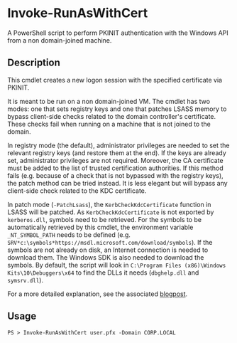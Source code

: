 # Invoke-RunAsWithCert

A PowerShell script to perform PKINIT authentication with the Windows API from a non domain-joined machine.

## Description

This cmdlet creates a new logon session with the specified certificate via PKINIT.

It is meant to be run on a non domain-joined VM. The cmdlet has two modes: one that sets
registry keys and one that patches LSASS memory to bypass client-side checks related
to the domain controller's certificate. These checks fail when running on a machine that
is not joined to the domain.

In registry mode (the default), administrator privileges are needed to set the relevant
registry keys (and restore them at the end). If the keys are already set, administrator
privileges are not required. Moreover, the CA certificate must be added to the list of
trusted certification authorities. If this method fails (e.g. because of a check that is not
bypassed with the registry keys), the patch method can be tried instead. It is less elegant
but will bypass any client-side check related to the KDC certificate.

In patch mode (`-PatchLsass`), the `KerbCheckKdcCertificate` function in LSASS will be patched.
As `KerbCheckKdcCertificate` is not exported by `kerberos.dll`, symbols need to be retrieved.
For the symbols to be automatically retrieved by this cmdlet, the environment variable 
`_NT_SYMBOL_PATH` needs to be defined (e.g. `SRV*c:\symbols*https://msdl.microsoft.com/download/symbols`).
If the symbols are not already on disk, an Internet connection is needed to download them.
The Windows SDK is also needed to download the symbols. By default, the script will
look in `C:\Program Files (x86)\Windows Kits\10\Debuggers\x64` to find the DLLs it
needs (`dbghelp.dll` and `symsrv.dll`).

For a more detailed explanation, see the associated [blogpost](https://www.synacktiv.com/publications/understanding-and-evading-microsoft-defender-for-identity-pkinit-detection).

## Usage

```
PS > Invoke-RunAsWithCert user.pfx -Domain CORP.LOCAL
```
